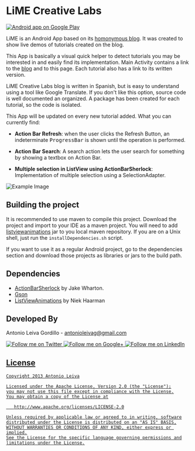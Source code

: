 LiME Creative Labs
=================

<a href="https://play.google.com/store/apps/details?id=com.limecreativelabs.app">
  <img alt="Android app on Google Play"
       src="https://developer.android.com/images/brand/en_app_rgb_wo_45.png" />
</a>

LiME is an Android App based on its [homonymous blog][5]. It was created to show live demos of tutorials created on the blog.

This App is basically a visual quick helper to detect tutorials you may be interested in and easily find its implementation. Main Activity contains a link to the [blog][5] and to this page. Each tutorial also has a link to its written version.

LiME Creative Labs blog is written in Spanish, but is easy to understand using a tool like Google Translate. If you don't like this option, source code is well documented an organized. A package has been created for each tutorial, so the code is isolated.

This App will be updated on every new tutorial added. What you can currently find:

* __Action Bar Refresh__: when the user clicks the Refresh Button, an indeterminate <tt>ProgressBar</tt> is shown until the operation is performed.

* __Action Bar Search__: A search action lets the user search for something by showing a textbox on Action Bar.

* __Multiple selection in ListView using ActionBarSherlock__: Implementation of multiple selection using a SelectionAdapter.

![Example Image][1]

Building the project
-------------------------

It is recommended to use maven to compile this project. Download the project and import to your IDE as a maven project. You will need to add [listviewanimations][2] jar to you local maven repository. If you are on a Unix shell, just run the `installDependencies.sh` script.

If you want to use it as a regular Android project, go to the dependencies section and download those projects as libraries or jars to the build path.

Dependencies
--------------------

* [ActionBarSherlock][3] by Jake Wharton.
* [Gson][4]
* [ListViewAnimations][2] by Niek Haarman

Developed By
--------------------

Antonio Leiva Gordillo - <antonioleivag@gmail.com>

<a href="http://twitter.com/lime_cl">
  <img alt="Follow me on Twitter"
       src="https://raw.github.com/antoniolg/LimeApp/master/art/social/twitter.jpg" />
</a>
<a href="https://plus.google.com/107221928564556085738">
  <img alt="Follow me on Google+"
       src="https://raw.github.com/antoniolg/LimeApp/master/art/social/google-plus.jpg" />
</a>
<a href="http://es.linkedin.com/in/antoniolg">
  <img alt="Follow me on LinkedIn"
       src="https://raw.github.com/antoniolg/LimeApp/master/art/social/linked-in.jpg" />

License
-----------

    Copyright 2013 Antonio Leiva

    Licensed under the Apache License, Version 2.0 (the "License");
    you may not use this file except in compliance with the License.
    You may obtain a copy of the License at

       http://www.apache.org/licenses/LICENSE-2.0

    Unless required by applicable law or agreed to in writing, software
    distributed under the License is distributed on an "AS IS" BASIS,
    WITHOUT WARRANTIES OR CONDITIONS OF ANY KIND, either express or implied.
    See the License for the specific language governing permissions and
    limitations under the License.




 [1]: https://raw.github.com/antoniolg/LimeApp/master/art/screenshots.png
 [2]: https://github.com/nhaarman/ListViewAnimations
 [3]: https://www.actionbarsherlock.com
 [4]: https://code.google.com/p/google-gson/
 [5]: http://www.limecreativelabs.com/?utm_source=main&utm_medium=readme&utm_campaign=github